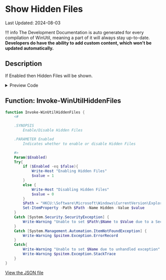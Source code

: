 ﻿# Show Hidden Files

Last Updated: 2024-08-03


!!! info
     The Development Documentation is auto generated for every compilation of WinUtil, meaning a part of it will always stay up-to-date. **Developers do have the ability to add custom content, which won't be updated automatically.**


## Description

If Enabled then Hidden Files will be shown.

<!-- BEGIN CUSTOM CONTENT -->

<!-- END CUSTOM CONTENT -->

<details>
<summary>Preview Code</summary>

```json
{
    "Content":  "Show Hidden Files",
    "Description":  "If Enabled then Hidden Files will be shown.",
    "link":  "https://christitustech.github.io/win/dev/tweaks/Shortcuts/Shortcut",
    "category":  "Customize Preferences",
    "panel":  "2",
    "Order":  "a200_",
    "Type":  "Toggle"
}
```
</details>

## Function: Invoke-WinUtilHiddenFiles
```powershell
function Invoke-WinUtilHiddenFiles {
    <#

    .SYNOPSIS
        Enable/Disable Hidden Files

    .PARAMETER Enabled
        Indicates whether to enable or disable Hidden Files

    #>
    Param($Enabled)
    Try{
        if ($Enabled -eq $false){
            Write-Host "Enabling Hidden Files"
            $value = 1
        }
        else {
            Write-Host "Disabling Hidden Files"
            $value = 0
        }
        $Path = "HKCU:\Software\Microsoft\Windows\CurrentVersion\Explorer\Advanced"
        Set-ItemProperty -Path $Path -Name Hidden -Value $value
    }
    Catch [System.Security.SecurityException] {
        Write-Warning "Unable to set $Path\$Name to $Value due to a Security Exception"
    }
    Catch [System.Management.Automation.ItemNotFoundException] {
        Write-Warning $psitem.Exception.ErrorRecord
    }
    Catch{
        Write-Warning "Unable to set $Name due to unhandled exception"
        Write-Warning $psitem.Exception.StackTrace
    }
}

```


<!-- BEGIN SECOND CUSTOM CONTENT -->

<!-- END SECOND CUSTOM CONTENT -->

[View the JSON file](https://github.com/ChrisTitusTech/winutil/tree/main/config/tweaks.json)

